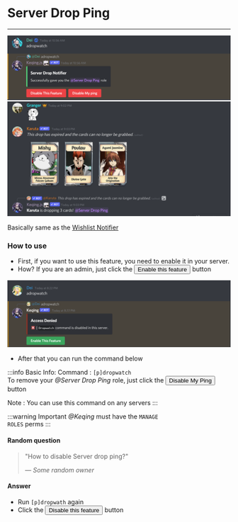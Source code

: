 # Server Drop Ping
----

![](/img/features/dropwatch.png ':size=100%')
![Server Drop](/img/features/drop.png ':size=100%')

Basically same as the [Wishlist Notifier](./wishlist-notifier)

### How to use

- First, if you want to use this feature, you need to enable it in your server.
- How? If you are an admin, just click the <button class="btn btn-success">Enable this feature</button> button

![Server Drop](/img/features/drop2.png ':size=100%')

- After that you can run the command below

:::info Basic Info:
Command : `[p]dropwatch` <br />
To remove your *@Server Drop Ping* role, just click the <button class="btn btn-danger">Disable My Ping</button> button

Note : You can use this command on any servers
:::

:::warning Important
*@Keqing* must have the <code>MANAGE ROLES</code> perms
:::


#### Random question
> "How to disable Server drop ping?"
>
> — *Some random owner*

#### Answer
- Run `[p]dropwath` again
- Click the <button class="btn btn-danger">Disable this feature</button> button